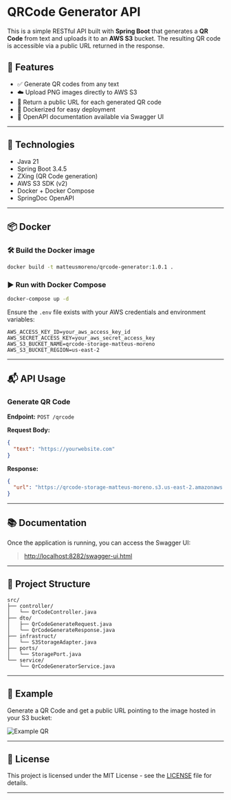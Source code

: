 # QRCode Generator API

This is a simple RESTful API built with **Spring Boot** that generates a **QR Code** from text and uploads it to an **AWS S3** bucket. The resulting QR code is accessible via a public URL returned in the response.

## 🧩 Features

- ✅ Generate QR codes from any text
- ☁️ Upload PNG images directly to AWS S3
- 🔗 Return a public URL for each generated QR code
- 🐳 Dockerized for easy deployment
- 📄 OpenAPI documentation available via Swagger UI

---

## 🚀 Technologies

- Java 21
- Spring Boot 3.4.5
- ZXing (QR Code generation)
- AWS S3 SDK (v2)
- Docker + Docker Compose
- SpringDoc OpenAPI

---

## 📦 Docker

### 🛠 Build the Docker image

```bash
docker build -t matteusmoreno/qrcode-generator:1.0.1 .
````

### ▶️ Run with Docker Compose

```bash
docker-compose up -d
```

Ensure the `.env` file exists with your AWS credentials and environment variables:

```env
AWS_ACCESS_KEY_ID=your_aws_access_key_id
AWS_SECRET_ACCESS_KEY=your_aws_secret_access_key
AWS_S3_BUCKET_NAME=qrcode-storage-matteus-moreno
AWS_S3_BUCKET_REGION=us-east-2
```

---

## 📬 API Usage

### Generate QR Code

**Endpoint:** `POST /qrcode`

**Request Body:**

```json
{
  "text": "https://yourwebsite.com"
}
```

**Response:**

```json
{
  "url": "https://qrcode-storage-matteus-moreno.s3.us-east-2.amazonaws.com/qrcode2025-05-21T16:30:00.png"
}
```

---

## 📚 Documentation

Once the application is running, you can access the Swagger UI:

> [http://localhost:8282/swagger-ui.html](http://localhost:8282/swagger-ui.html)

---

## 📁 Project Structure

```
src/
├── controller/
│   └── QrCodeController.java
├── dto/
│   ├── QrCodeGenerateRequest.java
│   └── QrCodeGenerateResponse.java
├── infrastruct/
│   └── S3StorageAdapter.java
├── ports/
│   └── StoragePort.java
└── service/
    └── QrCodeGeneratorService.java
```

---

## 📸 Example

Generate a QR Code and get a public URL pointing to the image hosted in your S3 bucket:

![Example QR](https://qrcode-storage-matteus-moreno.s3.us-east-2.amazonaws.com/example.png)

---

## 📝 License

This project is licensed under the MIT License - see the [LICENSE](LICENSE) file for details.

---


